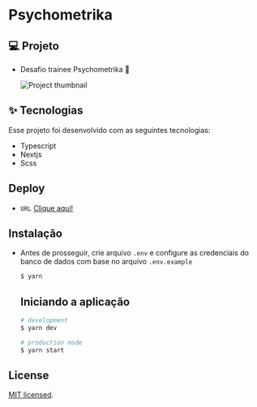 # Psychometrika

<h2>💻 Projeto</h2>

  - Desafio trainee Psychometrika :rocket:

    ![Project thumbnail](https://user-images.githubusercontent.com/63478331/127784585-a282f1fb-1909-4733-9def-04b88f57a820.png)
  

<h2>✨ Tecnologias</h2>
<p>Esse projeto foi desenvolvido com as seguintes tecnologias:</p>

   - Typescript
   - Nextjs
   - Scss

## Deploy
- `URL`
    <a href="https://psychometrika.vercel.app/">Clique aqui!</a>


## Instalação

- Antes de prosseguir, crie arquivo `.env` e configure as credenciais do banco de dados com base no arquivo `.env.example`

    ```bash
    $ yarn
    ```

    ## Iniciando a aplicação

    ```bash
    # development
    $ yarn dev

    # production mode
    $ yarn start


## License

[MIT licensed](LICENSE).